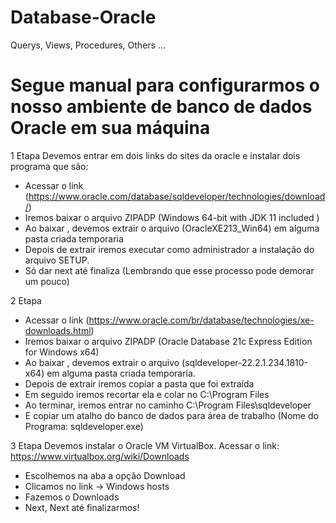 # Database-Oracle
Querys, Views, Procedures, Others ...

# Segue manual para configurarmos o nosso ambiente de banco de dados Oracle em sua máquina 

1 Etapa 
  Devemos entrar em dois links do sites da oracle e instalar dois programa que são:

- Acessar o link (https://www.oracle.com/database/sqldeveloper/technologies/download/) 
- Iremos baixar o arquivo ZIPADP (Windows 64-bit with JDK 11 included )
- Ao baixar , devemos extrair o arquivo (OracleXE213_Win64) em alguma pasta criada temporaria
- Depois de extrair iremos executar como administrador a instalação do arquivo SETUP.
- Só dar next até finaliza (Lembrando que esse processo pode demorar um pouco)


2 Etapa
- Acessar o link (https://www.oracle.com/br/database/technologies/xe-downloads.html)
- Iremos baixar o arquivo ZIPADP  (Oracle Database 21c Express Edition for Windows x64)
- Ao baixar , devemos extrair o arquivo (sqldeveloper-22.2.1.234.1810-x64) em alguma pasta criada temporaria. 
- Depois de extrair iremos copiar a pasta que foi extraída
- Em seguido iremos recortar ela e colar no C:\Program Files
- Ao terminar, iremos entrar no caminho C:\Program Files\sqldeveloper
- E copiar um atalho do banco de dados para área de trabalho (Nome do Programa: sqldeveloper.exe)



3 Etapa
  Devemos instalar o Oracle VM VirtualBox. Acessar o link: https://www.virtualbox.org/wiki/Downloads
  - Escolhemos na aba a opção Download
  - Clicamos no link -> Windows hosts
  - Fazemos o Downloads
  - Next, Next até finalizarmos!
